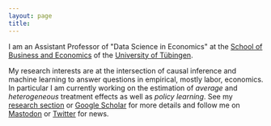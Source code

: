 ```yaml
---
layout: page
title: 
---
```


I am an Assistant Professor of "Data Science in Economics" at the [School of Business and Economics]([https://sew.unisg.ch/en](https://uni-tuebingen.de/en/faculties/faculty-of-economics-and-social-sciences/subjects/school-of-business-and-economics/school-of-business-and-economics/business-and-economics/)) of the [University of Tübingen]([https://www.unisg.ch/](https://uni-tuebingen.de/en/)).

My research interests are at the intersection of causal inference and machine learning to answer questions in empirical, mostly labor, economics. In particular I am currently working on the estimation of *average* and *heterogeneous* treatment effects as well as *policy learning*. See my [research section](https://mcknaus.github.io/menu/research.html) or [Google Scholar](https://scholar.google.ch/citations?user=E604REwAAAAJ&hl=en) for more details and follow me on <a rel="me" href="https://econtwitter.net/@MCKnaus">Mastodon</a> or [Twitter](https://twitter.com/MC_Knaus) for news.


<!--- 
### News
* January 2023: Check out the nice drawings of my students as part of the "Causal Christmas Tree Challenge" collected in this [notebook](https://mcknaus.github.io/assets/cctc/Causal_Christmas_Tree_Challenge2022.html)

* September 2022: Paper "[Double Machine Learning based Program Evaluation under Unconfoundedness](https://academic.oup.com/ectj/advance-article/doi/10.1093/ectj/utac015/6596870?guestAccessKey=1c5e58e1-ef2d-4067-b63d-e6f573c359eb)" published at *The Econometrics Journal*

* September 2022: Update of working paper with [Phillip Heiler](https://pure.au.dk/portal/en/persons/phillip-heiler(0edac9c1-832b-4455-8865-1d71b3bdb91a).html) "Effect or Treatment Heterogeneity? Policy Evaluation with Aggregated and Disaggregated Treatments" available on [arXiv](https://arxiv.org/abs/2110.01427)

* August 2022: I am excited to start my tenure track position at the [University of Tübingen](https://uni-tuebingen.de/en/faculties/faculty-of-economics-and-social-sciences/subjects/school-of-business-and-economics/school-of-business-and-economics/business-and-economics/top-news/newsfullview-wiwi-top-news-aktuell/article/new-professor-michael-knaus/).

* August 2022: [Simulation paper](https://academic.oup.com/ectj/advance-article-abstract/doi/10.1093/ectj/utaa014/5854188?redirectedFrom=fulltext) with [Michael Lechner](https://www.michael-lechner.eu/) and [Anthony Strittmatter](https://www.anthonystrittmatter.com/) one of the [Top Cited Papers of *The Econometrics Journal*](https://academic.oup.com/ectj/pages/top_cited_papers), means free access until end of the year

* October 2021: New working paper with [Phillip Heiler](https://pure.au.dk/portal/en/persons/phillip-heiler(0edac9c1-832b-4455-8865-1d71b3bdb91a).html) called "Effect or Treatment Heterogeneity? Policy Evaluation with Aggregated and Disaggregated Treatments" available on [arXiv](https://arxiv.org/abs/2110.01427)

* June 2021: Teaching PhD course in [Supervised and Causal Machine Learning](https://www.hche.uni-hamburg.de/veranstaltungen/phd-kurse/2021-04-27-phd-course-michael-knaus-website.pdf) at the University of Hamburg

* March 2021: Teaching PhD course in [Causal Machine Learning](https://training.gesis.org/?site=pDetails&child=full&pID=0xD06A3B3C765F41F790F6DFED58D35469&subID=0x69CDB480C7E04E5A96AD3925F7531FE3&lang=en_US) at the GESIS Leibniz Institute for the Social Sciences

* January 2021: Paper "[Machine Learning Estimation of Heterogeneous Causal Effects: Empirical Monte Carlo Evidence](https://academic.oup.com/ectj/advance-article-abstract/doi/10.1093/ectj/utaa014/5854188?redirectedFrom=fulltext)", with [Michael Lechner](https://www.michael-lechner.eu/) and [Anthony Strittmatter](https://www.anthonystrittmatter.com/) published at *The Econometrics Journal*

* January 2021: Single-authored paper "[A Double Machine Learning Approach to Estimate the Effects of Musical Practice on Student's Skills](https://rss.onlinelibrary.wiley.com/doi/epdf/10.1111/rssa.12623)" published at the *Journal of the Royal Statistical Society: Series A*

* October 2020: Update of "[Double Machine Learning based Program Evaluation under Unconfoundedness](http://arxiv.org/abs/2003.03191)" now with R-package [causalDML](https://github.com/MCKnaus/causalDML) and a [replication notebook]({{ site.url }}/assets/code/Notebook_DML_ALMP_MCK2020.html)
* September 2020: "[For Better or Worse? - The Effects of Physical Education on Child Development](https://authors.elsevier.com/a/1bj9h3IvSGab0P)", with [Michael Lechner](https://www.michael-lechner.eu/) and [Anne K. Reimers](https://www.tu-chemnitz.de/hsw/ab/prof/sportpaedagogik/index.php.en), published at *Labour Economics*
* March 2020: New preprint "[Double Machine Learning based Program Evaluation under Unconfoundedness](http://arxiv.org/abs/2003.03191)" available on [arXiv](http://arxiv.org/abs/2003.03191)
* January 2020: Our first causal machine learning paper "[Heterogeneous Employment Effects of Job Search Programmes: A Machine Learning Approach](http://jhr.uwpress.org/content/early/2020/03/24/jhr.57.2.0718-9615R1.abstract)", with [Michael Lechner](https://www.michael-lechner.eu/) and [Anthony Strittmatter](http://www.anthonystrittmatter.com/home) got accepted at the *Journal of Human Resources*
* January 2020: Causal Machine Learning Workshop in St. Gallen sponsored by the [National Research Programme 75 “Big Data”](http://www.nfp75.ch/en) (you find the program [here](https://sew.unisg.ch/en/empirische-wirtschaftsforschung/forschung/economic-policy-and-causal-machine-learning/causal-machine-learning-workshop/) )
* [CALL FOR PAPERS](assets/pdfs/CfP_CML.pdf): Workshop on Causal Machine Learning, January 20-21, 2019 in St. Gallen, Switzerland; sponsored by the [National Research Programme 75 “Big Data”](http://www.nfp75.ch/en); organized jointly with [Michael Lechner](https://www.michael-lechner.eu/) and [Anthony Strittmatter](http://www.anthonystrittmatter.com/home)
* June 2019: Presenting our paper that [reviews and compares estimators for the estimation of heterogeneous causal effects](https://arxiv.org/abs/1810.13237) at the [BGSE Summer Forum on "Machine Learning for Economics" in Barcelona](https://www.barcelonagse.eu/summer-forum/workshop-machine-learning-economics) and the [annual conference of the IAAE in Nikosia](http://iaae2019.org/)
* March 2019: [Poster](assets/pdfs/Poster_EuroCIM2019.pdf) "Machine Learning Estimation of Heterogeneous Causal Effects: Empirical Monte Carlo Evidence" at the [EuroCIM2019](https://eurocim2019.bips.eu/home.html)
* December 2018: Update of "Machine Learning Estimation of Heterogeneous Causal Effects: Empirical Monte Carlo Evidence" on [arXiv](https://arxiv.org/abs/1810.13237) and upload of R-Package [CATEs](https://github.com/MCKnaus/CATEs) to implement the considered estimators
* October 2018: Pre-print of "Machine Learning Estimation of Heterogeneous Causal Effects: Empirical Monte Carlo Evidence", with [Michael Lechner](https://www.michael-lechner.eu/) and [Anthony Strittmatter](http://www.anthonystrittmatter.com/home) available on [ResearchGate](https://www.researchgate.net/publication/328630913_Machine_Learning_Estimation_of_Heterogeneous_Causal_Effects_Empirical_Monte_Carlo_Evidence)
* October 2018: Pre-print about "Predicting Match Outcomes in Football by an Ordered Forest Estimator", with Daniel Goller, [Michael Lechner](https://www.michael-lechner.eu/) and Gabriel Okasa available on [ResearchGate](https://www.researchgate.net/publication/328486514_Predicting_Match_Outcomes_in_Football_by_an_Ordered_Forest_Estimator)
* May 2018: Pre-print of "A Double Machine Learning Approach to Estimate the Effects of Musical Practice on Student's Skills" available on [arXiv](https://arxiv.org/abs/1805.10300), [ResearchGate](https://www.researchgate.net/publication/325313819_A_Double_Machine_Learning_Approach_to_Estimate_the_Effects_of_Musical_Practice_on_Student's_Skills), and as an [IZA Discussion Paper](http://legacy.iza.org/en/webcontent/publications/papers/viewAbstract?dp_id=11547), the accompanying *R* package *dmlmt* is available on [GitHub](https://github.com/MCKnaus/dmlmt)
* April 2018: Oldest chapter of the thesis “Work Hour Mismatch and Job Mobility: Adjustment Channels and Resolution Rates”, with Steffen Otterbach, accepted and published online at *Economic Inquiry*
* March 2018: Public defense of my thesis "Essays in Empirical Economics using Microeconometric
and Causal Machine Learning Methods" ([slides](assets/pdfs/PD.pdf)) -->
